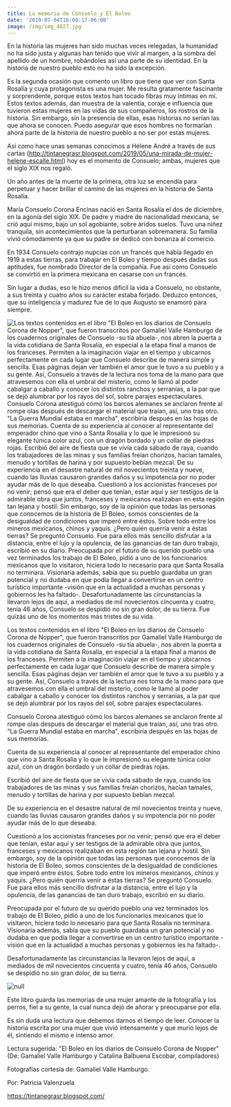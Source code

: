 ```yaml
---
title: La memoria de Consuelo y El Boleo
date: '2019-07-04T16:08:17-06:00'
image: /img/img_4827.jpg
---
```

 En la historia las mujeres han sido muchas veces relegadas, la humanidad no ha sido justa y algunas han tenido que vivir al margen, a la sombra del apellido de un hombre, robándoles así una parte de su identidad. En la historia de nuestro pueblo esto no ha sido la excepción. 

Es la segunda ocasión que comento un libro que tiene que ver con Santa Rosalía y cuya protagonista es una mujer. Me resulta gratamente fascinante y sorprendente, porque estos textos han tocado fibras muy íntimas en mí. Estos textos además, dan muestra de la valentía, coraje e influencia que tuvieron estas mujeres en las vidas de sus compañeros, los rostros de la historia. Sin embargo, sin la presencia de ellas, esas historias no serían las que ahora se conocen. Puedo asegurar que esos hombres no formarían ahora parte de la historia de nuestro pueblo a no ser por estas mujeres. 

Así como hace unas semanas conocimos a Hélene André a través de sus cartas (http://tintanegrasr.blogspot.com/2019/05/una-mirada-de-mujer-helene-escalle.html) hoy es el momento de Consuelo; ambas, mujeres que el siglo XIX nos regaló. 

Un año antes de la muerte de la primera, otra luz se encendía para perpetuar y hacer brillar el camino de las mujeres en la historia de Santa Rosalía. 

María Consuelo Corona Encinas nació en Santa Rosalía el dos de diciembre, en la agonía del siglo XIX. De padre y madre de nacionalidad mexicana, se crió aquí mismo, bajo un sol agobiante, sobre áridos suelos. Tuvo una niñez tranquila, sin acontecimientos que la perturbaran sobremanera. Su familia vivió cómodamente ya que su padre se dedicó con bonanza al comercio. 

En 1934  Consuelo contrajo nupcias con un francés que había llegado en 1919 a estas tierras, para trabajar en El Boleo y tiempo después dadas sus aptitudes, fue nombrado Director de la compañía. Fue así como Consuelo se convirtió en la primera mexicana en casarse con un francés.

Sin lugar a dudas, eso le hizo menos difícil la vida a Consuelo, no obstante, a sus treinta y cuatro años su carácter estaba forjado. Deduzco entonces, que su inteligencia y madurez fue de lo que Augusto se enamoró para siempre.



![Los textos contenidos en el libro "El Boleo en los diarios de Consuelo Corona de Nopper", que fueron transcritos por Gamaliel Valle Hamburgo de los cuadernos originales de Consuelo -su tía abuela-,   nos abren la puerta a la vida cotidiana de Santa Rosalía, en especial a la etapa final a manos de los franceses. Permiten a la imaginación viajar en el tiempo y ubicarnos perfectamente en cada lugar que Consuelo describe de manera simple y sencilla. Esas páginas dejan ver también el amor que le tuvo a su pueblo y a su gente. Así, Consuelo a través de la lectura nos toma de la mano para que atravesemos con ella el umbral del misterio, como le llamó al poder cabalgar a caballo y conocer los distintos ranchos y serranías, a la par que se dejó alumbrar por los rayos del sol, sobre parajes espectaculares.  Consuelo Corona atestiguó cómo los barcos alemanes se anclaron frente al rompe olas después de descargar el material que traían, así, uno tras otro. "La Guerra Mundial estaba en marcha", escribiría después en las hojas de sus memorias.  Cuenta de su experiencia al conocer al representante del emperador chino que vino a Santa Rosalía y lo que le impresionó su elegante túnica color azul, con un dragón bordado y un collar de piedras rojas.  Escribió del aire de fiesta que se vivía cada sábado de raya, cuando los trabajadores de las minas y sus familias freían chorizos, hacían tamales, menudo y tortillas de harina y por supuesto bebían mezcal.  De su experiencia en el desastre natural de mil novecientos treinta y nueve, cuando las lluvias causaron grandes daños y su impotencia por no poder ayudar más de lo que deseaba.  Cuestionó a los accionistas franceses por no venir; pensó que era el deber que tenían, estar aquí y ser testigos de la admirable obra que juntos, franceses y mexicanos realizaban en esta región tan lejana y hostil. Sin embargo, soy de la opinión que todas las personas que conocemos de la historia de El Boleo, somos conscientes de la desigualdad de condiciones que imperó entre éstos. Sobre todo entre los mineros mexicanos, chinos y yaquis. ¿Pero quién querría venir a éstas tierras? Se preguntó Consuelo. Fue para ellos más sencillo disfrutar a la distancia, entre el lujo y la opulencia, de las ganancias de tan duro trabajo, escribió en su diario.  Preocupada por el futuro de su querido pueblo una vez terminados los trabajo de El Boleo, pidió a uno de los funcionarios mexicanos que lo visitaron, hiciera todo lo necesario para que Santa Rosalía no terminara. Visionaria además, sabía que su pueblo guardaba un gran potencial y no dudaba en que podía llegar a convertirse en un centro turístico importante -visión que en la actualidad a muchas personas y gobiernos les ha faltado-.    Desafortunadamente las circunstancias la llevaron lejos de aquí, a mediados de mil novecientos cincuenta y cuatro, tenía 46 años, Consuelo se despidió no sin gran dolor, de su tierra.  Fue quizás uno de los momentos más tristes de su vida.](/img/img_4826.jpg)

Los textos contenidos en el libro "El Boleo en los diarios de Consuelo Corona de Nopper", que fueron transcritos por Gamaliel Valle Hamburgo de los cuadernos originales de Consuelo -su tía abuela-,   nos abren la puerta a la vida cotidiana de Santa Rosalía, en especial a la etapa final a manos de los franceses. Permiten a la imaginación viajar en el tiempo y ubicarnos perfectamente en cada lugar que Consuelo describe de manera simple y sencilla. Esas páginas dejan ver también el amor que le tuvo a su pueblo y a su gente. Así, Consuelo a través de la lectura nos toma de la mano para que atravesemos con ella el umbral del misterio, como le llamó al poder cabalgar a caballo y conocer los distintos ranchos y serranías, a la par que se dejó alumbrar por los rayos del sol, sobre parajes espectaculares.

Consuelo Corona atestiguó cómo los barcos alemanes se anclaron frente al rompe olas después de descargar el material que traían, así, uno tras otro. "La Guerra Mundial estaba en marcha", escribiría después en las hojas de sus memorias.

Cuenta de su experiencia al conocer al representante del emperador chino que vino a Santa Rosalía y lo que le impresionó su elegante túnica color azul, con un dragón bordado y un collar de piedras rojas.

Escribió del aire de fiesta que se vivía cada sábado de raya, cuando los trabajadores de las minas y sus familias freían chorizos, hacían tamales, menudo y tortillas de harina y por supuesto bebían mezcal.

De su experiencia en el desastre natural de mil novecientos treinta y nueve, cuando las lluvias causaron grandes daños y su impotencia por no poder ayudar más de lo que deseaba.

Cuestionó a los accionistas franceses por no venir; pensó que era el deber que tenían, estar aquí y ser testigos de la admirable obra que juntos, franceses y mexicanos realizaban en esta región tan lejana y hostil. Sin embargo, soy de la opinión que todas las personas que conocemos de la historia de El Boleo, somos conscientes de la desigualdad de condiciones que imperó entre éstos. Sobre todo entre los mineros mexicanos, chinos y yaquis. ¿Pero quién querría venir a éstas tierras? Se preguntó Consuelo. Fue para ellos más sencillo disfrutar a la distancia, entre el lujo y la opulencia, de las ganancias de tan duro trabajo, escribió en su diario.

Preocupada por el futuro de su querido pueblo una vez terminados los trabajo de El Boleo, pidió a uno de los funcionarios mexicanos que lo visitaron, hiciera todo lo necesario para que Santa Rosalía no terminara. Visionaria además, sabía que su pueblo guardaba un gran potencial y no dudaba en que podía llegar a convertirse en un centro turístico importante -visión que en la actualidad a muchas personas y gobiernos les ha faltado-.

Desafortunadamente las circunstancias la llevaron lejos de aquí, a mediados de mil novecientos cincuenta y cuatro, tenía 46 años, Consuelo se despidió no sin gran dolor, de su tierra.

![null](/img/0e4af518-3a30-4c43-9864-01bf58ed06f2.jpg)



Este libro guarda las memorias de una mujer amante de la fotografía y los perros, fiel a su gente, la cual nunca dejó de añorar y preocuparse por ella.



Es sin duda una lectura que debemos darnos el tiempo de leer. Conocer la historia escrita por una mujer que vivió intensamente y que murió lejos de él, sintiendo el mismo e intenso amor.















Lectura sugerida: "El Boleo en los diarios de Consuelo Corona de Nopper" (De: Gamaliel Valle Hamburgo y Catalina Balbuena Escobar, compiladores)







Fotografías cortesía de: Gamaliel Valle Hamburgo.





Por: Patricia Valenzuela

<https://tintanegrasr.blogspot.com/>
